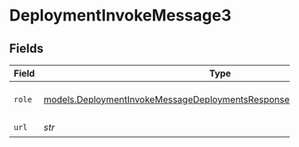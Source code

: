 # DeploymentInvokeMessage3


## Fields

| Field                                                                                                                                                    | Type                                                                                                                                                     | Required                                                                                                                                                 | Description                                                                                                                                              |
| -------------------------------------------------------------------------------------------------------------------------------------------------------- | -------------------------------------------------------------------------------------------------------------------------------------------------------- | -------------------------------------------------------------------------------------------------------------------------------------------------------- | -------------------------------------------------------------------------------------------------------------------------------------------------------- |
| `role`                                                                                                                                                   | [models.DeploymentInvokeMessageDeploymentsResponse200TextEventStreamRole](../models/deploymentinvokemessagedeploymentsresponse200texteventstreamrole.md) | :heavy_check_mark:                                                                                                                                       | The role of the prompt message                                                                                                                           |
| `url`                                                                                                                                                    | *str*                                                                                                                                                    | :heavy_check_mark:                                                                                                                                       | N/A                                                                                                                                                      |
